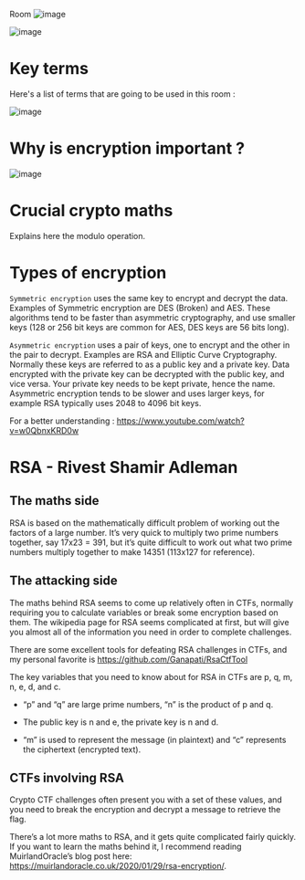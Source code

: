 Room ![image](https://user-images.githubusercontent.com/112873207/228523075-d7527468-9751-478c-a9a7-f52f45e80fb9.png)

![image](https://user-images.githubusercontent.com/112873207/228523141-7fbce85d-32f4-4223-9305-478c44522d6d.png)

# Key terms

Here's a list of terms that are going to be used in this room : 

![image](https://user-images.githubusercontent.com/112873207/228523748-74d8a752-65d9-4f3b-ac6c-d20f132d4ccf.png)

# Why is encryption important ?

![image](https://user-images.githubusercontent.com/112873207/228527539-d5603f20-36e9-4d5c-abad-388777434301.png)

# Crucial crypto maths 

Explains here the modulo operation. 

# Types of encryption

`Symmetric encryption` uses the same key to encrypt and decrypt the data. Examples of Symmetric encryption are DES (Broken) and AES. These algorithms tend to be faster than asymmetric cryptography, and use smaller keys (128 or 256 bit keys are common for AES, DES keys are 56 bits long).

`Asymmetric encryption` uses a pair of keys, one to encrypt and the other in the pair to decrypt. Examples are RSA and Elliptic Curve Cryptography. Normally these keys are referred to as a public key and a private key. Data encrypted with the private key can be decrypted with the public key, and vice versa. Your private key needs to be kept private, hence the name. Asymmetric encryption tends to be slower and uses larger keys, for example RSA typically uses 2048 to 4096 bit keys.

For a better understanding :  https://www.youtube.com/watch?v=w0QbnxKRD0w

# RSA - Rivest Shamir Adleman

## The maths side 

RSA is based on the mathematically difficult problem of working out the factors of a large number. It’s very quick to multiply two prime numbers together, say 17x23 = 391, but it’s quite difficult to work out what two prime numbers multiply together to make 14351 (113x127 for reference).

## The attacking side

The maths behind RSA seems to come up relatively often in CTFs, normally requiring you to calculate variables or break some encryption based on them. The wikipedia page for RSA seems complicated at first, but will give you almost all of the information you need in order to complete challenges.

There are some excellent tools for defeating RSA challenges in CTFs, and my personal favorite is https://github.com/Ganapati/RsaCtfTool

The key variables that you need to know about for RSA in CTFs are p, q, m, n, e, d, and c.

- “p” and “q” are large prime numbers, “n” is the product of p and q.

- The public key is n and e, the private key is n and d.

- “m” is used to represent the message (in plaintext) and “c” represents the ciphertext (encrypted text).

## CTFs involving RSA

Crypto CTF challenges often present you with a set of these values, and you need to break the encryption and decrypt a message to retrieve the flag.

There’s a lot more maths to RSA, and it gets quite complicated fairly quickly. If you want to learn the maths behind it, I recommend reading MuirlandOracle’s blog post here: https://muirlandoracle.co.uk/2020/01/29/rsa-encryption/.









